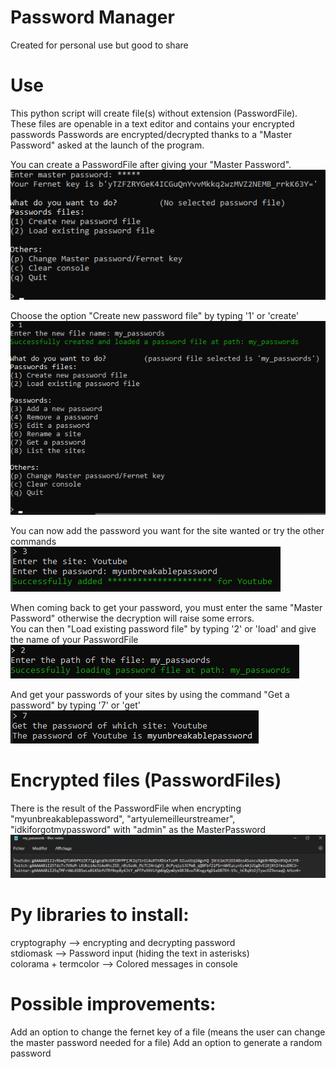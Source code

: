 # Password Manager
Created for personal use but good to share

# Use
This python script will create file(s) without extension (PasswordFile). \
These files are openable in a text editor and contains your encrypted passwords
Passwords are encrypted/decrypted thanks to a "Master Password" asked at the launch of the program.

You can create a PasswordFile after giving your "Master Password".
![](Screenshots/CreatePasswordFile.png)

Choose the option "Create new password file" by typing '1' or 'create'
![](Screenshots/CreatedPasswordFile.png)

You can now add the password you want for the site wanted or try the other commands
![](Screenshots/AddAPassword.png)

When coming back to get your password, you must enter the same "Master Password" otherwise the decryption will raise some errors.\
You can then "Load existing password file" by typing '2' or 'load' and give the name of your PasswordFile
![](Screenshots/LoadPasswordFile.png)

And get your passwords of your sites by using the command "Get a password" by typing '7' or 'get'
![](Screenshots/GetPassword.png)

# Encrypted files (PasswordFiles)
There is the result of the PasswordFile when encrypting "myunbreakablepassword", "artyulemeilleurstreamer", "idkiforgotmypassword" with "admin" as the MasterPassword 
![](Screenshots/PasswordFileInside.png)

# Py libraries to install:
cryptography --> encrypting and decrypting password \
stdiomask --> Password input (hiding the text in asterisks) \
colorama + termcolor --> Colored messages in console

# Possible improvements:
Add an option to change the fernet key of a file (means the user can change the master password needed for a file)
Add an option to generate a random password
